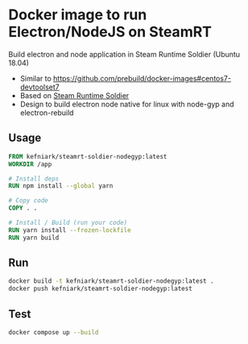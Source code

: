 # Docker image to run Electron/NodeJS on SteamRT

Build electron and node application in Steam Runtime Soldier (Ubuntu 18.04)

* Similar to https://github.com/prebuild/docker-images#centos7-devtoolset7
* Based on [Steam Runtime Soldier](https://gitlab.steamos.cloud/steamrt/steamrt/-/blob/steamrt/soldier/README.md)
* Design to build electron node native for linux with node-gyp and electron-rebuild

## Usage
```Dockerfile
FROM kefniark/steamrt-soldier-nodegyp:latest
WORKDIR /app

# Install deps
RUN npm install --global yarn

# Copy code
COPY . .

# Install / Build (run your code)
RUN yarn install --frozen-lockfile
RUN yarn build
```

## Run

```sh
docker build -t kefniark/steamrt-soldier-nodegyp:latest .
docker push kefniark/steamrt-soldier-nodegyp:latest
```

## Test

```sh
docker compose up --build
```